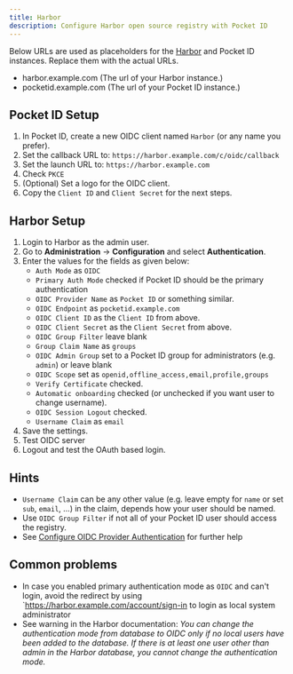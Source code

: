 ```yaml
---
title: Harbor
description: Configure Harbor open source registry with Pocket ID
---
```


Below URLs are used as placeholders for the [Harbor](https://goharbor.io/) and Pocket ID instances. Replace them with the actual URLs.

- harbor.example.com (The url of your Harbor instance.)
- pocketid.example.com (The url of your Pocket ID instance.)

## Pocket ID Setup

1. In Pocket ID, create a new OIDC client named `Harbor` (or any name you prefer).
2. Set the callback URL to: `https://harbor.example.com/c/oidc/callback`
3. Set the launch URL to: `https://harbor.example.com`
4. Check `PKCE`
5. (Optional) Set a logo for the OIDC client.
6. Copy the `Client ID` and `Client Secret` for the next steps.

## Harbor Setup

1. Login to Harbor as the admin user.
2. Go to **Administration** -> **Configuration** and select **Authentication**.
3. Enter the values for the fields as given below:
   - `Auth Mode` as `OIDC`
   - `Primary Auth Mode` checked if Pocket ID should be the primary authentication
   - `OIDC Provider Name` as `Pocket ID` or something similar.
   - `OIDC Endpoint` as `pocketid.example.com`
   - `OIDC Client ID` as the `Client ID` from above.
   - `OIDC Client Secret` as the `Client Secret` from above.
   - `OIDC Group Filter` leave blank
   - `Group Claim Name` as `groups`
   - `OIDC Admin Group` set to a Pocket ID group for administrators (e.g. `admin`) or leave blank
   - `OIDC Scope` set as `openid,offline_access,email,profile,groups`
   - `Verify Certificate` checked.
   - `Automatic onboarding` checked (or unchecked if you want user to change username).
   - `OIDC Session Logout` checked.
   - `Username Claim` as `email`
4. Save the settings.
5. Test OIDC server
6. Logout and test the OAuth based login.

## Hints

- `Username Claim` can be any other value (e.g. leave empty for `name` or set `sub`, `email`, ...) in the claim, depends how your user should be named.
- Use `OIDC Group Filter` if not all of your Pocket ID user should access the registry.
- See [Configure OIDC Provider Authentication](https://goharbor.io/docs/2.13.0/administration/configure-authentication/oidc-auth/) for further help

## Common problems

- In case you enabled primary authentication mode as `OIDC` and can't login, avoid the redirect by using `https://harbor.example.com/account/sign-in to login as local system administrator
- See warning in the Harbor documentation: _You can change the authentication mode from database to OIDC only if no local users have been added to the database. If there is at least one user other than admin in the Harbor database, you cannot change the authentication mode._
